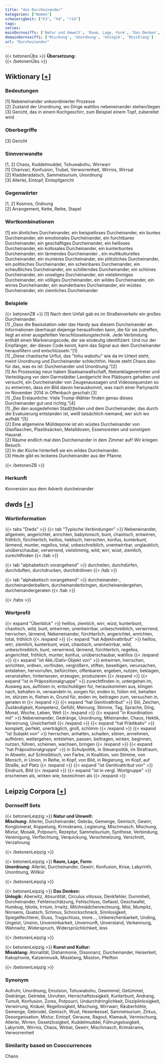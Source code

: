 ```yaml
---
title: "das Durcheinander"
kategorien: ["Nomen"]
schwierigkeit: ["k3", "h4", "r14"]
tags:
series:
mainDornseiffs: ['Natur und Umwelt', 'Raum, Lage, Form', 'Das Denken', 'Kunst und Kultur']
domainDornseiffs: ['Mischung', 'Unordnung', 'Unlogik', 'Missklang']
url: "Durcheinander"
---
```


{{< betonenÜbs >}}
**Übersetzung:**  
{{< /betonenÜbs >}}

## Wiktionary [[+](https://de.wiktionary.org/wiki/Durcheinander)]

### Bedeutungen
[1] Nebeneinander unkoordinierter Prozesse  
[2] Zustand der Unordnung, wo Dinge wahllos nebeneinander stehen/liegen  
[3] Gericht, das in einem Kochgeschirr, zum Beispiel einem Topf, zubereitet wird  

### Oberbegriffe
[3] Gericht  

### Sinnverwandte
[1, 2] Chaos, Kuddelmuddel, Tohuwabohu, Wirrwarr  
[1] Charivari, Konfusion, Trubel, Verworrenheit, Wirrnis, Wirrsal  
[2] Kladderadatsch, Sammelsurium, Unordnung  
[3] Allerlei, Eintopf, Eintopfgericht  

### Gegenwörter
[1, 2] Kosmos, Ordnung  
[2] Arrangement, Kette, Reihe, Stapel  

### Wortkombinationen
[1] ein ähnliches Durcheinander, ein beispielloses Durcheinander, ein buntes Durcheinander, ein emotionales Durcheinander, ein furchtbares Durcheinander, ein geschäftiges Durcheinander, ein heilloses Durcheinander, ein kollosales Durcheinander, ein kunterbuntes Durcheinander, ein lärmendes Durcheinander , ein multikulturelles Durcheinander, ein munteres Durcheinander, ein plötzliches Durcheinander, ein politisches Durcheinander, ein scheinbares Durcheinander, ein scheußliches Durcheinander, ein schillerndes Durcheinander, ein schönes Durcheinander, ein unseliges Durcheinander, ein vielstimmiges Durcheinander, ein völliges Durcheinander, ein wildes Durcheinander, ein wirres Durcheinander, ein wunderbares Durcheinander, ein wüstes Durcheinander, ein ziemliches Durcheinander  

### Beispiele
{{< betonenZB >}}
[1] Nach dem Unfall gab es im Straßenverkehr ein großes Durcheinander.  
[1] „Dass die Basisstation oder das Handy aus diesem Durcheinander an Informationen überhaupt diejenige herausfinden kann, die für sie zutreffen, liegt an einer ausgefeilten Verschlüsselungstechnik. Jede Verbindung enthält einen Markierungscode, der sie eindeutig identifiziert. Und nur der Empfänger, der diesen Code kennt, kann das Signal aus dem Durcheinander herausfiltern und entschlüsseln.“[1]  
[1] „Diese chaotische Urflut, das "tohu wabohu" wie da im Urtext steht, meint Unordnung und Durcheinander schlechthin. Heute steht Chaos also für das, was es ist: Durcheinander und Unordnung.“[2]  
[1] An Prozesstag neun haben Staatsanwaltschaft, Nebenklagevertreter und Verteidigung vor dem Darmstädter Landgericht ihre Plädoyers gehalten und versucht, ein Durcheinander von Zeugenaussagen und Videosequenzen so zu entwirren, dass ein Bild davon herauskommt, was nach einer Partynacht im November 2014 in Offenbach geschah.[3]  
[1] „Das Erstaunliche: Viele Trump-Wähler finden genau dieses Durcheinander gut und richtig.“[4]  
[1] „Bei den ausgedehnten Stad[t]teilen und dem Durcheinander, das durch die Evakuierung entstanden ist, weiß tatsächlich niemand, wer sich wo aufhält.“[5]  
[2] Eine allgemeine Mülldeponie ist ein wüstes Durcheinander von Glasflaschen, Plastiksäcken, Metalldosen, Essensresten und sonstigem Hausrat.  
[2] Räume endlich mal dein Durcheinander in dem Zimmer auf! Wir kriegen Besuch.  
[2] In der Küche hinterließ sie ein wildes Durcheinander.  
[3] Heute gibt es leckeres Durcheinander aus der Pfanne.  

{{< /betonenZB >}}
### Herkunft
Konversion aus dem Adverb durcheinander  



## dwds [[+](https://www.dwds.de/wb/Durcheinander)]

### Wortinformation
{{< tabs "Dwds" >}}
{{< tab "Typische Verbindungen" >}}
Nebeneinander, allgemein, angerichtet, anrichten, babylonisch, bunt, chaotisch, entwirren, fröhlich, fürchterlich, heillos, hektisch, herrschen, konfus, kunterbunt, lärmend, munter, regellos, total, unbeschreiblich, unentwirrbar, unglaublich, unüberschaubar, verwirrend, vielstimmig, wild, wirr, wüst, ziemlich, zurechtfinden
{{< /tab >}}

{{< tab "alphabetisch vorangehend" >}}
durcheilen, durchdürfen, durchduften, durchdrucken, durchdröhnen
{{< /tab >}}

{{< tab "alphabetisch vorangehend" >}}
durcheinander-, durcheinanderballern, durcheinanderbringen, durcheinandergehen, durcheinandergeraten
{{< /tab >}}

{{< /tabs >}}

### Wortprofil
{{< expand "Überblick" >}} heillos, ziemlich, wirr, wüst, kunterbunt, chaotisch, wild, bunt, entwirren, unentwirrbar, unbeschreiblich, verwirrend, herrschen, lärmend, Nebeneinander, fürchterlich, angerichtet, anrichten, total, fröhlich {{< /expand >}}
{{< expand "hat Adjektivattribut" >}} heillos, wirr, ziemlich, kunterbunt, wüst, chaotisch, unentwirrbar, wild, unbeschreiblich, bunt, verwirrend, lärmend, fürchterlich, regellos, angerichtet, fröhlich, munter, konfus, unüberschaubar, wahllos {{< /expand >}}
{{< expand "ist Akk./Dativ-Objekt von" >}} entwirren, herrschen, anrichten, ordnen, vorfinden, vergrößern, stiften, beseitigen, verursachen, entstehen, hervorrufen, befürchten, offenbaren, ergeben, nutzen, beklagen, veranstalten, hinterlassen, erzeugen, produzieren {{< /expand >}}
{{< expand "ist in Präpositionalgruppe" >}} zurechtfinden in, untergehen im, Ausweg aus, auflösen in, entschuldigen für, herauskommen aus, klingen nach, behalten in, verwandeln in, sorgen für, enden in, füllen mit, behalten im, stürzen in, fliehen in, Grund für, enden im, beitragen zum, versuchen in, geraten in {{< /expand >}}
{{< expand "hat Genitivattribut" >}} Stil, Zeichen, Zuständigkeit, Kompetenz, Gefühl, Meinung, Stimme, Tag, Sprache, Ding, Monat, Woche, Leben, Welt {{< /expand >}}
{{< expand "in Koordination mit" >}} Nebeneinander, Gedränge, Unordnung, Miteinander, Chaos, Hektik, Verwirrung, Unsicherheit {{< /expand >}}
{{< expand "hat Prädikativ" >}} komplett, perfekt, unerträglich, groß, schlimm {{< /expand >}}
{{< expand "ist Subjekt von" >}} herrschen, anhalten, schaden, stören, annehmen, aufhören, weitergehen, entstehen, passen, beitragen, wirken, beginnen, nutzen, führen, scheinen, wachsen, bringen {{< /expand >}}
{{< expand "hat Präpositionalgruppe" >}} in Schulpolitik, in Steuerpolitik, im Strafraum, in Abwehr, auf Schreibtisch, von Farbe, in Koalition, von Stimme, von Mensch, in Union, in Reihe, in Kopf, von Bild, in Regierung, im Kopf, auf Straße, auf Platz {{< /expand >}}
{{< expand "ist Genitivattribut von" >}} Eindruck, Bild {{< /expand >}}
{{< expand "ist in vergl. Wortgruppe" >}} erscheinen als, wirken wie, bezeichnen als {{< /expand >}}

## Leipzig Corpora [[+](https://corpora.uni-leipzig.de/en/res?word=Durcheinander&corpusId=deu_newscrawl-public_2018)]

### Dornseiff Sets
{{< betonenLeipzig >}}
**Natur und Umwelt:**  
**Mischung:** Allerlei, Durcheinander, Gebräu, Gemenge, Gemisch, Gewirr, Konglomerat, Koppelung, Krimskrams, Legierung, Mischmasch, Mischung, Mixtur, Mosaik, Potpourri, Rezeptur, Sammelsurium, Synthese, Verbindung, Vereinigung, Verflechtung, Verquickung, Verschmelzung, Verschnitt, Verzahnung  

{{< /betonenLeipzig >}}


{{< betonenLeipzig >}}
**Raum, Lage, Form:**  
**Unordnung:** Allerlei, Durcheinander, Gewirr, Konfusion, Krise, Labyrinth, Unordnung, Willkür  

{{< /betonenLeipzig >}}


{{< betonenLeipzig >}}
**Das Denken:**  
**Unlogik:** Aberwitz, Absurdität, Circulus vitiosus, Denkfehler, Dummheit, Durcheinander, Fehleinschätzung, Fehlschluss, Gefasel, Geschwafel, Humbug, Idiotie, Irrtum, Irrwitz, Milchmädchenrechnung, Mist, Mumpitz, Nonsens, Quatsch, Schmus, Schnickschnack, Sinnlosigkeit, Spiegelfechterei, Stuss, Trugschluss, more..., Unberechenbarkeit, Unding, Ungeist, Unsinn, Unvereinbarkeit, Unvernunft, Unverstand, Verkennung, Wahnwitz, Widerspruch, Widersprüchlichkeit, less  

{{< /betonenLeipzig >}}


{{< betonenLeipzig >}}
**Kunst und Kultur:**  
**Missklang:** Atonalität, Disharmonie, Dissonanz, Durcheinander, Heiserkeit, Kakophonie, Katzenmusik, Missklang, Misston, Pfeifton  

{{< /betonenLeipzig >}}

### Synonym
Aufruhr, Unordnung, Emulsion, Tohuwabohu, Gewimmel, Getümmel, Gedränge, Getriebe, Unruhen, Herrschaftslosigkeit, Kunterbunt, Andrang, Tumult, Konfusion, Zores, Potpourri, Undurchdringlichkeit, Disziplinlosigkeit, Verwirrung, Knäuel, Regellosigkeit, Mischung, Wirrwarr, Räuberhöhle, Gemenge, Gebrodel, Gemisch, Wust, Hexenkessel, Sammelsurium, Zirkus, Desorganisation, Mixtur, Eintopf, Geraune, Ragout, Klamauk, Vermischung, Allerlei, Wirren, Gesetzlosigkeit, Kuddelmuddel, Führungslosigkeit, Labyrinth, Wirrnis, Chaos, Wirbel, Gewirr, Mischmasch, Krimskrams, Verworrenheit


### Similarity based on Cooccurrences
Chaos

